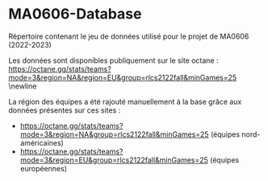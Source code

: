# MA0606-Database
Répertoire contenant le jeu de données utilisé pour le projet de MA0606 (2022-2023)

Les données sont disponibles publiquement sur le site octane : https://octane.gg/stats/teams?mode=3&region=NA&region=EU&group=rlcs2122fall&minGames=25 \newline

La région des équipes a été rajouté manuellement à la base grâce aux données présentes sur ces sites :
- https://octane.gg/stats/teams?mode=3&region=NA&group=rlcs2122fall&minGames=25 (équipes nord-américaines)
- https://octane.gg/stats/teams?mode=3&region=EU&group=rlcs2122fall&minGames=25 (équipes européennes)

